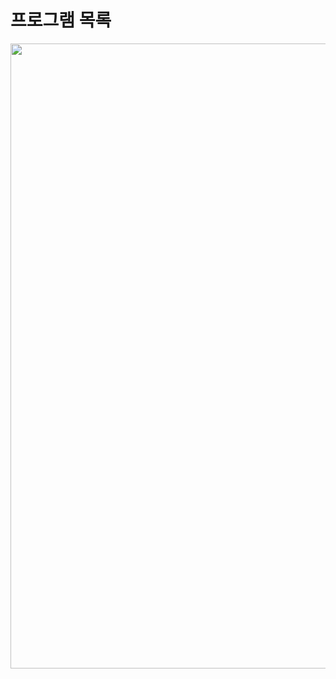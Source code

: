 # 프로그램 목록
<img src="https://user-images.githubusercontent.com/49344118/59701376-74f7e780-9230-11e9-86aa-08a593839d11.png" width="1000">
